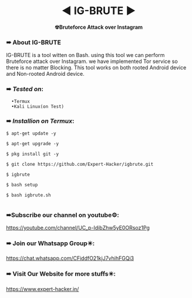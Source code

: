 <h1 align="center">◄ IG-BRUTE ►</h1>
<p align="center"><b>
      ☢Bruteforce Attack over Instagram </b></p>

### ➠ About IG-BRUTE

IG-BRUTE is a tool witten on Bash. using this tool we can perform Bruteforce attack over Instagram. we have implemented Tor service so there is no matter Blocking. This tool works on both rooted Android device and Non-rooted Android device.

### ➠ ***Tested on***:
      •Termux
      •Kali Linux(on Test)
      
### ➠ ***Installion on Termux***:

```
$ apt-get update -y
```
```
$ apt-get upgrade -y
```
```
$ pkg install git -y

```
```
$ git clone https://github.com/Expert-Hacker/igbrute.git
```
```
$ igbrute
```
```
$ bash setup
```
```
$ bash igbrute.sh
```
```
```
### ➠Subscribe our channel on youtube⚙️:
   https://youtube.com/channel/UC_p-IdibZhw5yE0ORsoz1Pg

### ➠ Join our Whatsapp Group✴️:
   https://chat.whatsapp.com/CFiddfO21kjJ7vhihFGQi3
   
### ➠ Visit Our Website for more stuffs✴️:
   https://www.expert-hacker.in/




